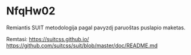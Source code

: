 # NfqHw02

Remiantis SUIT metodologija pagal pavyzdį paruoštas puslapio maketas.


Remtasi:
https://suitcss.github.io/
https://github.com/suitcss/suit/blob/master/doc/README.md
